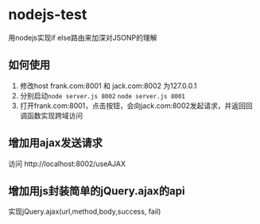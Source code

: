 # nodejs-test
用nodejs实现if else路由来加深对JSONP的理解
## 如何使用
1. 修改host  frank.com:8001 和 jack.com:8002 为127.0.0.1
2. 分别启动`node server.js 8002` `node server.js 8001`
3. 打开frank.com:8001，点击按钮，会向jack.com:8002发起请求，并返回回调函数实现跨域访问

## 增加用ajax发送请求
访问  http://localhost:8002/useAJAX
## 增加用js封装简单的jQuery.ajax的api
实现jQuery.ajax(url,method,body,success, fail)